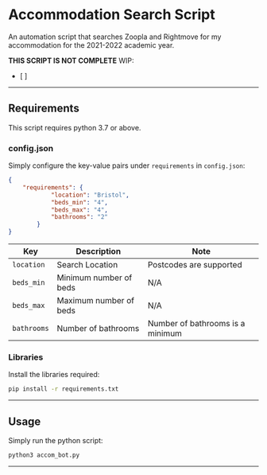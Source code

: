 # Accommodation Search Script

An automation script that searches Zoopla and Rightmove for my accommodation for the 2021-2022 academic year.

**THIS SCRIPT IS NOT COMPLETE**
WIP:
- [ ] 

---

## Requirements

This script requires python 3.7 or above.
### config.json

Simply configure the key-value pairs under `requirements` in `config.json`:

```json
{
    "requirements": {
            "location": "Bristol",
            "beds_min": "4",
            "beds_max": "4",
            "bathrooms": "2"
        }
}
```

| Key         | Description             | Note                                                   |
| ----------- | ----------------------- | ------------------------------------------------------ |
| `location`  | Search Location         | Postcodes are supported                                |
| `beds_min`  | Minimum number of beds  | N/A                                                    |
| `beds_max`  | Maximum number of beds  | N/A                                                    |
| `bathrooms` | Number of bathrooms     | Number of bathrooms is a minimum                       |


### Libraries

Install the libraries required:

```sh
pip install -r requirements.txt
```

---

## Usage

Simply run the python script:

```sh
python3 accom_bot.py
```

---